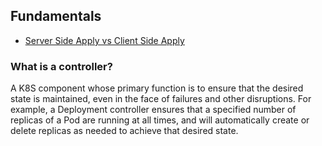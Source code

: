 ## Fundamentals

- [Server Side Apply vs Client Side Apply](https://www.howtogeek.com/devops/what-is-kubernetes-server-side-apply-ssa/)

### What is a controller?

A K8S component whose primary function is to ensure that the desired state is maintained, even in the face of failures and other disruptions. For example, a Deployment controller ensures that a specified number of replicas of a Pod are running at all times, and will automatically create or delete replicas as needed to achieve that desired state.
